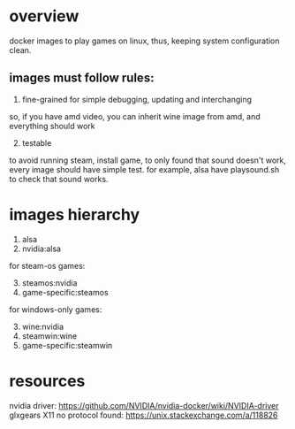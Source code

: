 # overview
docker images to play games on linux, thus, keeping system configuration clean.

## images must follow rules:
1. fine-grained for simple debugging, updating and interchanging

so, if you have amd video, you can inherit wine image from amd, and everything should work

2. testable

to avoid running steam, install game, to only found that sound doesn't work, 
every image should have simple test. for example, alsa have playsound.sh to check that sound works.


# images hierarchy
1. alsa
2. nvidia:alsa

for steam-os games:

3. steamos:nvidia
4. game-specific:steamos

for windows-only games:

3. wine:nvidia
4. steamwin:wine
5. game-specific:steamwin

# resources
nvidia driver: https://github.com/NVIDIA/nvidia-docker/wiki/NVIDIA-driver
glxgears X11 no protocol found: https://unix.stackexchange.com/a/118826

